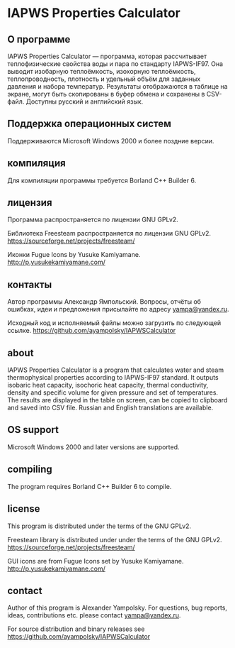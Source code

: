 # IAPWS Properties Calculator

О программе
-----------

IAPWS Properties Calculator — программа, которая рассчитывает теплофизические
свойства воды и пара по стандарту IAPWS-IF97. Она выводит изобарную
теплоёмкость, изохорную теплоёмкость, теплопроводность, плотность и удельный
объём для заданных давления и набора температур. Результаты отображаются в
таблице на экране, могут быть скопированы в буфер обмена и сохранены в
CSV-файл. Доступны русский и английский язык.

Поддержка операционных систем
-----------------------------

Поддерживаются Microsoft Windows 2000 и более поздние версии.

компиляция
----------

Для компиляции программы требуется Borland C++ Builder 6.

лицензия
--------

Программа распространяется по лицензии GNU GPLv2.

Библиотека Freesteam распространяется по лицензии GNU GPLv2.
<https://sourceforge.net/projects/freesteam/>

Иконки Fugue Icons by Yusuke Kamiyamane.
<http://p.yusukekamiyamane.com/>

контакты
--------

Автор программы Александр Ямпольский.
Вопросы, отчёты об ошибках, идеи и предложения присылайте по адресу
yampa@yandex.ru.

Исходный код и исполняемый файлы можно загрузить по следующей ссылке.
https://github.com/ayampolsky/IAPWSCalculator

about
-----

IAPWS Properties Calculator is a program that calculates water and steam
thermophysical properties according to IAPWS-IF97 standard. It outputs isobaric
heat capacity, isochoric heat capacity, thermal conductivity, density and
specific volume for given pressure and set of temperatures. The results are
displayed in the table on screen, can be copied to clipboard and saved into
CSV file. Russian and English translations are available.

OS support
----------

Microsoft Windows 2000 and later versions are supported.

compiling
---------

The program requires Borland C++ Builder 6 to compile.

license
-------

This program is distributed under the terms of the GNU GPLv2.

Freesteam library is distributed under under the terms of the GNU GPLv2.
<https://sourceforge.net/projects/freesteam/>

GUI icons are from Fugue Icons set by Yusuke Kamiyamane.
<http://p.yusukekamiyamane.com/>

contact
-------

Author of this program is Alexander Yampolsky.
For questions, bug reports, ideas, contributions etc. please contact
yampa@yandex.ru.

For source distribution and binary releases see
https://github.com/ayampolsky/IAPWSCalculator

